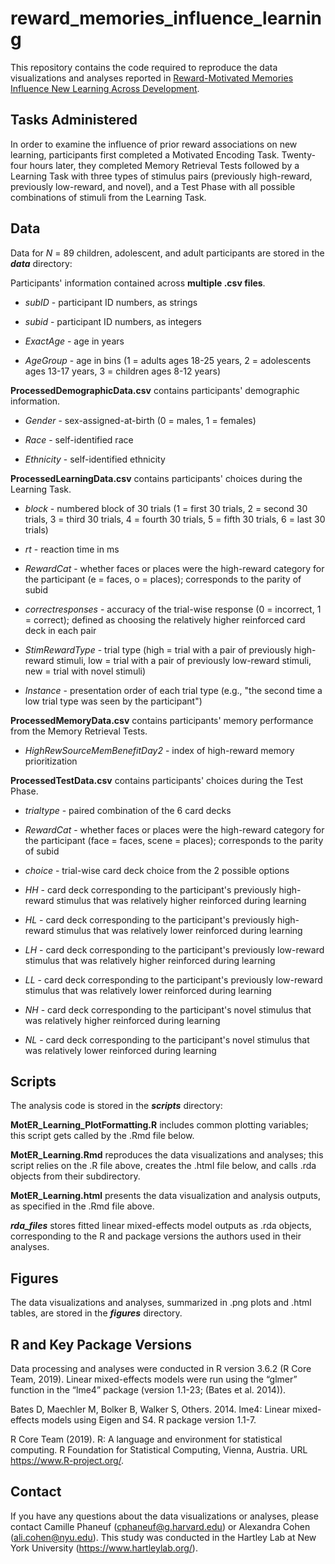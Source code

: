 # reward_memories_influence_learning

This repository contains the code required to reproduce the data visualizations and analyses reported in [Reward-Motivated Memories Influence New Learning Across Development](http://learnmem.cshlp.org/content/29/11/421).

## Tasks Administered

In order to examine the influence of prior reward associations on new learning, participants first completed a Motivated Encoding Task. Twenty-four hours later, they completed Memory Retrieval Tests followed by a Learning Task with three types of stimulus pairs (previously high-reward, previously low-reward, and novel), and a Test Phase with all possible combinations of stimuli from the Learning Task.

## Data

Data for <i>N</i> = 89 children, adolescent, and adult participants are stored in the <b><i>data</i></b> directory:

Participants' information contained across <b>multiple .csv files</b>.

* <i>subID</i> - participant ID numbers, as strings

* <i>subid</i> - participant ID numbers, as integers

* <i>ExactAge</i> - age in years

* <i>AgeGroup</i> - age in bins (1 = adults ages 18-25 years, 2 = adolescents ages 13-17 years, 3 = children ages 8-12 years)

<b>ProcessedDemographicData.csv</b> contains participants' demographic information.

* <i>Gender</i> - sex-assigned-at-birth (0 = males, 1 = females)

* <i>Race</i> - self-identified race

* <i>Ethnicity</i> - self-identified ethnicity

<b>ProcessedLearningData.csv</b> contains participants' choices during the Learning Task.

* <i>block</i> - numbered block of 30 trials (1 = first 30 trials, 2 = second 30 trials, 3 = third 30 trials, 4 = fourth 30 trials, 5 = fifth 30 trials, 6 = last 30 trials)

* <i>rt</i> - reaction time in ms

* <i>RewardCat</i> - whether faces or places were the high-reward category for the participant (e = faces, o = places); corresponds to the parity of subid

* <i>correctresponses</i> - accuracy of the trial-wise response (0 = incorrect, 1 = correct); defined as choosing the relatively higher reinforced card deck in each pair

* <i>StimRewardType</i> - trial type (high = trial with a pair of previously high-reward stimuli, low = trial with a pair of previously low-reward stimuli, new = trial with novel stimuli)

* <i>Instance</i> - presentation order of each trial type (e.g., "the second time a low trial type was seen by the participant")

<b>ProcessedMemoryData.csv</b> contains participants' memory performance from the Memory Retrieval Tests.

* <i>HighRewSourceMemBenefitDay2</i> - index of high-reward memory prioritization

<b>ProcessedTestData.csv</b> contains participants' choices during the Test Phase.

* <i>trialtype</i> - paired combination of the 6 card decks

* <i>RewardCat</i> - whether faces or places were the high-reward category for the participant (face = faces, scene = places); corresponds to the parity of subid

* <i>choice</i> - trial-wise card deck choice from the 2 possible options

* <i>HH</i> - card deck corresponding to the participant's previously high-reward stimulus that was relatively higher reinforced during learning

* <i>HL</i> - card deck corresponding to the participant's previously high-reward stimulus that was relatively lower reinforced during learning

* <i>LH</i> - card deck corresponding to the participant's previously low-reward stimulus that was relatively higher reinforced during learning

* <i>LL</i> - card deck corresponding to the participant's previously low-reward stimulus that was relatively lower reinforced during learning

* <i>NH</i> - card deck corresponding to the participant's novel stimulus that was relatively higher reinforced during learning

* <i>NL</i> - card deck corresponding to the participant's novel stimulus that was relatively lower reinforced during learning

## Scripts

The analysis code is stored in the <b><i>scripts</i></b> directory:

<b>MotER_Learning_PlotFormatting.R</b> includes common plotting variables; this script gets called by the .Rmd file below.

<b>MotER_Learning.Rmd</b> reproduces the data visualizations and analyses; this script relies on the .R file above, creates the .html file below, and calls .rda objects from their subdirectory.

<b>MotER_Learning.html</b> presents the data visualization and analysis outputs, as specified in the .Rmd file above.

<b><i>rda_files</i></b> stores fitted linear mixed-effects model outputs as .rda objects, corresponding to the R and package versions the authors used in their analyses.

## Figures

The data visualizations and analyses, summarized in .png plots and .html tables, are stored in the <b><i>figures</i></b> directory.

## R and Key Package Versions

Data processing and analyses were conducted in R version 3.6.2 (R Core Team, 2019). Linear mixed-effects models were run using the “glmer” function in the “lme4” package (version 1.1-23; (Bates et al. 2014)). 

Bates D, Maechler M, Bolker B, Walker S, Others. 2014. lme4: Linear mixed-effects models using Eigen and S4. R package version 1.1-7.

R Core Team (2019). R: A language and environment for statistical computing. R Foundation for Statistical Computing, Vienna, Austria. URL https://www.R-project.org/.

## Contact

If you have any questions about the data visualizations or analyses, please contact Camille Phaneuf (cphaneuf@g.harvard.edu) or Alexandra Cohen (ali.cohen@nyu.edu). This study was conducted in the Hartley Lab at New York University (https://www.hartleylab.org/).
